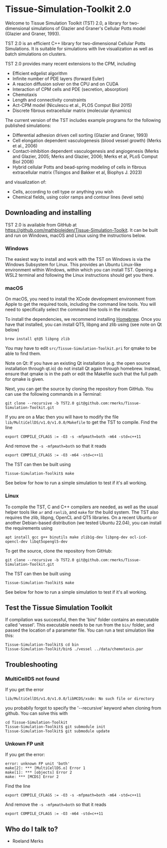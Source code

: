 # Tissue-Simulation-Toolkit 2.0

Welcome to Tissue Simulation Toolkit (TST) 2.0, a library for
two-dimensional simulations of Glazier and Graner's Cellular Potts
model (Glazier and Graner, 1993).

TST 2.0 is an efficient C++ library for two-dimensional Cellular Potts Simulations. It is suitable for simulations with live visualization as well as batch simulations on clusters.

TST 2.0 provides many recent extensions to the CPM, including
* Efficient edgelist algorithm
* Infinite number of PDE layers (forward Euler)
* A reacion diffusion solver on the CPU and on CUDA
* Interaction of CPM cells and PDE (secretion, absorption)
* Chemotaxis
* Length and connectivity constraints
* Act-CPM model (Niculescu et al., PLOS Comput Biol 2015)
* Discrete fibrous extracellular matrix (molecular dynamics)

The current version of the TST includes example programs for the
following published simulations:

* Differential adhesion driven cell sorting (Glazier and Graner, 1993)
* Cell elongation dependent vasculogenesis (blood vessel growth) (Merks et al., 2006) 
* Contact-inhibition dependent vasculogenesis and angiogenesis (Merks and Glazier, 2005; Merks and Glazier, 2006; Merks et al, PLoS Comput Biol 2008)
* Hybrid cellular Potts and bead-spring modeling of cells in fibrous extracellular matrix (Tsingos and Bakker et al, Biophys J. 2023)


and visualization of:

* Cells, according to cell type or anything you wish
* Chemical fields, using color ramps and contour lines (level sets)

## Downloading and installing

TST 2.0 is available from GitHub at https://github.com/mathbioleiden/Tissue-Simulation-Toolkit. It can be built and run on Windows, macOS and Linux using the instructions below.

### Windows

The easiest way to install and work with the TST on Windows is via the Windows Subsystem for Linux. This provides an Ubuntu Linux-like environment within Windows, within which you can install TST. Opening a WSL2 terminal and following the Linux instructions should get you there.

### macOS

On macOS, you need to install the XCode development environment from Apple to get the required tools, including the command line tools. You will need to specifically select the command line tools in the installer.

To install the dependencies, we recommend installing [Homebrew](https://brew.sh). Once you have that installed, you can install QT5, libpng and zlib using (see note on Qt below)

```
brew install qt@5 libpng zlib
```

You may have to edit `src/Tissue-Simulation-Toolkit.pri` for qmake to be able to find them. 

Note on Qt: If you have an existing Qt installation (e.g. the open source installation through qt.io)  do not install Qt again through homebrew. Instead, ensure that qmake is in the path or edit the Makefile such that the full path for qmake is given. 

Next, you can get the source by cloning the repository from GitHub. You can use the following commands in a Terminal:

```
git clone --recursive -b TST2.0 git@github.com:rmerks/Tissue-Simulation-Toolkit.git
```

If you are on a Mac then you will have to modify the file `lib/MultiCellDS/v1.0/v1.0.0/Makefile` to get the TST to compile. Find the line

```
export COMPILE_CFLAGS := -O3 -s -mfpmath=both -m64 -std=c++11
```

And remove the `-s -mfpmath=both` so that it reads

```
export COMPILE_CFLAGS := -O3 -m64 -std=c++11
```

The TST can then be built using

```
Tissue-Simulation-Toolkit$ make
```

See below for how to run a simple simulation to test if it's all working.

### Linux

To compile the TST, C and C++ compilers are needed, as well as the usual helper tools like `ar` and `ranlib`, and `make` for the build system. The TST also requires the zlib, libpng, OpenCL and QT5 libraries. On a recent Ubuntu or another Debian-based distribution (we tested Ubuntu 22.04), you can install the requirements using

```apt install gcc g++ binutils make zlib1g-dev libpng-dev ocl-icd-opencl-dev libqt5opengl5-dev```

To get the source, clone the repository from GitHub:

```
git clone --recursive -b TST2.0 git@github.com:rmerks/Tissue-Simulation-Toolkit.git
```

The TST can then be built using

```
Tissue-Simulation-Toolkit$ make
```

See below for how to run a simple simulation to test if it's all working.

## Test the Tissue Simulation Toolkit

If compilation was successful, then the 'bin/' folder contains an executable called 'vessel'. This executable needs to be run from the `bin/` folder, and passed the location of a parameter file. You can run a test simulation like this:

```
Tissue-Simulation-Toolkit$ cd bin
Tissue-Simulation-Toolkit/bin$ ./vessel ../data/chemotaxis.par
```

## Troubleshooting

### MultiCellDS not found

If you get the error

```
lib/MultiCellDS/v1.0/v1.0.0/libMCDS/xsde: No such file or directory
```

you probablly forgot to specify the '--recursive' keyword when cloning from github. You can solve this with

```
cd Tissue-Simulation-Toolkit
Tissue-Simulation-Toolkit$ git submodule init
Tissue-Simulation-Toolkit$ git submodule update
```

### Unkown FP unit

If you get the error:

```
error: unknown FP unit 'both'
make[2]: *** [MultiCellDS.o] Error 1
make[1]: *** [objects] Error 2
make: *** [MCDS] Error 2
```

Find the line

```
export COMPILE_CFLAGS := -O3 -s -mfpmath=both -m64 -std=c++11
```

And remove the `-s -mfpmath=both` so that it reads

```
export COMPILE_CFLAGS := -O3 -m64 -std=c++11
```

## Who do I talk to?

* Roeland Merks
